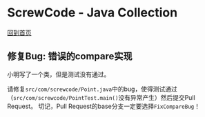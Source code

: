 # ScrewCode - Java Collection 

[回到首页](https://github.com/screwcode/JavaCollection)

## 修复Bug: 错误的compare实现

小明写了一个类，但是测试没有通过。

请修复`src/com/screwcode/Point.java`中的bug，使得测试通过（`src/com/screwcode/PointTest.main()`没有异常产生）然后提交Pull Request。
切记，Pull Request的base分支一定要选择`FixCompareBug`！
